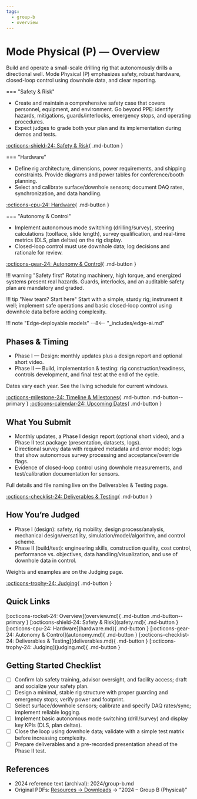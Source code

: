 ```yaml
---
tags:
  - group-b
  - overview
---
```


# Mode Physical (P) — Overview

Build and operate a small-scale drilling rig that autonomously drills a directional well. Mode Physical (P) emphasizes safety, robust hardware, closed-loop control using downhole data, and clear reporting.

=== "Safety & Risk"

- Create and maintain a comprehensive safety case that covers personnel, equipment, and environment. Go beyond PPE: identify hazards, mitigations, guards/interlocks, emergency stops, and operating procedures.
- Expect judges to grade both your plan and its implementation during demos and tests.

[:octicons-shield-24: Safety & Risk](safety.md){ .md-button }

=== "Hardware"

- Define rig architecture, dimensions, power requirements, and shipping constraints. Provide diagrams and power tables for conference/booth planning.
- Select and calibrate surface/downhole sensors; document DAQ rates, synchronization, and data handling.

[:octicons-cpu-24: Hardware](hardware.md){ .md-button }

=== "Autonomy & Control"

- Implement autonomous mode switching (drilling/survey), steering calculations (toolface, slide length), survey qualification, and real-time metrics (DLS, plan deltas) on the rig display.
- Closed-loop control must use downhole data; log decisions and rationale for review.

[:octicons-gear-24: Autonomy & Control](autonomy.md){ .md-button }

!!! warning "Safety first"
    Rotating machinery, high torque, and energized systems present real hazards. Guards, interlocks, and an auditable safety plan are mandatory and graded.

!!! tip "New team? Start here"
    Start with a simple, sturdy rig; instrument it well; implement safe operations and basic closed-loop control using downhole data before adding complexity.

!!! note "Edge‑deployable models"
    --8<-- "_includes/edge-ai.md"

## Phases & Timing

- Phase I — Design: monthly updates plus a design report and optional short video.
- Phase II — Build, implementation & testing: rig construction/readiness, controls development, and final test at the end of the cycle.

Dates vary each year. See the living schedule for current windows.

[:octicons-milestone-24: Timeline & Milestones](../../competition/timeline.md){ .md-button .md-button--primary }
[:octicons-calendar-24: Upcoming Dates](../../competition/upcoming.md){ .md-button }

## What You Submit

- Monthly updates, a Phase I design report (optional short video), and a Phase II test package (presentation, datasets, logs).
- Directional survey data with required metadata and error model; logs that show autonomous survey processing and acceptance/override flags.
- Evidence of closed-loop control using downhole measurements, and test/calibration documentation for sensors.

Full details and file naming live on the Deliverables & Testing page.

[:octicons-checklist-24: Deliverables & Testing](deliverables.md){ .md-button }

## How You’re Judged

- Phase I (design): safety, rig mobility, design process/analysis, mechanical design/versatility, simulation/model/algorithm, and control scheme.
- Phase II (build/test): engineering skills, construction quality, cost control, performance vs. objectives, data handling/visualization, and use of downhole data in control.

Weights and examples are on the Judging page.

[:octicons-trophy-24: Judging](judging.md){ .md-button }

## Quick Links

<div class="btn-row" markdown>
[:octicons-rocket-24: Overview](overview.md){ .md-button .md-button--primary }
[:octicons-shield-24: Safety & Risk](safety.md){ .md-button }
[:octicons-cpu-24: Hardware](hardware.md){ .md-button }
[:octicons-gear-24: Autonomy & Control](autonomy.md){ .md-button }
[:octicons-checklist-24: Deliverables & Testing](deliverables.md){ .md-button }
[:octicons-trophy-24: Judging](judging.md){ .md-button }
</div>

## Getting Started Checklist

- [ ] Confirm lab safety training, advisor oversight, and facility access; draft and socialize your safety plan.
- [ ] Design a minimal, stable rig structure with proper guarding and emergency stops; verify power and footprint.
- [ ] Select surface/downhole sensors; calibrate and specify DAQ rates/sync; implement reliable logging.
- [ ] Implement basic autonomous mode switching (drill/survey) and display key KPIs (DLS, plan deltas).
- [ ] Close the loop using downhole data; validate with a simple test matrix before increasing complexity.
- [ ] Prepare deliverables and a pre-recorded presentation ahead of the Phase II test.

## References

- 2024 reference text (archival): 2024/group-b.md
- Original PDFs: [Resources → Downloads](../../resources/downloads.md) → “2024 – Group B (Physical)”
